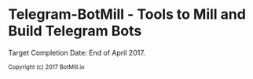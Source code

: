# Telegram-BotMill - Tools to Mill and Build Telegram Bots

Target Completion Date: End of April 2017.  

<sub>Copyright (c) 2017 BotMill.io</sub>
